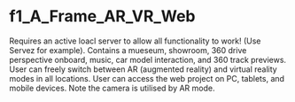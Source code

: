 # f1_A_Frame_AR_VR_Web

Requires an active loacl server to allow all functionality to work! (Use Servez for example).
Contains a mueseum, showroom, 360 drive perspective onboard, music, car model interaction, and 360 track previews. 
User can freely switch between AR (augmented reality) and virtual reality modes in all locations.
User can access the web project on PC, tablets, and mobile devices. Note the camera is utilised by AR mode.

